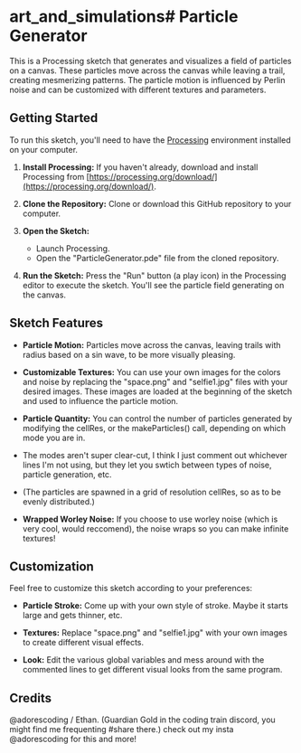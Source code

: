 # art_and_simulations# Particle Generator

This is a Processing sketch that generates and visualizes a field of particles on a canvas. These particles move across the canvas while leaving a trail, creating mesmerizing patterns. The particle motion is influenced by Perlin noise and can be customized with different textures and parameters.

## Getting Started

To run this sketch, you'll need to have the [Processing](https://processing.org/) environment installed on your computer.

1. **Install Processing:** If you haven't already, download and install Processing from [https://processing.org/download/](https://processing.org/download/).

2. **Clone the Repository:** Clone or download this GitHub repository to your computer.

3. **Open the Sketch:**
   - Launch Processing.
   - Open the "ParticleGenerator.pde" file from the cloned repository.

4. **Run the Sketch:** Press the "Run" button (a play icon) in the Processing editor to execute the sketch. You'll see the particle field generating on the canvas.

## Sketch Features

- **Particle Motion:** Particles move across the canvas, leaving trails with radius based on a sin wave, to be more visually pleasing.

- **Customizable Textures:** You can use your own images for the colors and noise by replacing the "space.png" and "selfie1.jpg" files with your desired images. These images are loaded at the beginning of the sketch and used to influence the particle motion.

- **Particle Quantity:** You can control the number of particles generated by modifying the cellRes, or the makeParticles() call, depending on which mode you are in.
- The modes aren't super clear-cut, I think I just comment out whichever lines I'm not using, but they let you swtich between types of noise, particle generation, etc.
- (The particles are spawned in a grid of resolution cellRes, so as to be evenly distributed.)
  
- **Wrapped Worley Noise:** If you choose to use worley noise (which is very cool, would reccomend), the noise wraps so you can make infinite textures! 
  
## Customization

Feel free to customize this sketch according to your preferences:

- **Particle Stroke:** Come up with your own style of stroke. Maybe it starts large and gets thinner, etc.

- **Textures:** Replace "space.png" and "selfie1.jpg" with your own images to create different visual effects.

- **Look:** Edit the various global variables and mess around with the commented lines to get different visual looks from the same program.

## Credits

@adorescoding / Ethan. (Guardian Gold in the coding train discord, you might find me frequenting #share there.) check out my insta @adorescoding for this and more!
